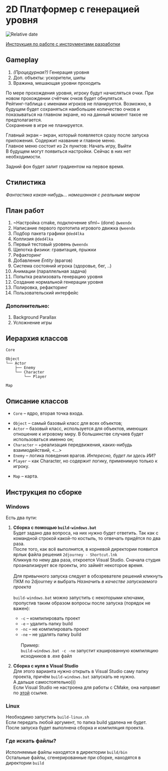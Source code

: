 # 2D Платформер с генерацией уровня
![Relative date](https://img.shields.io/date/1683601200?style=plastic&logo=aseprite&logoColor=f09d13)

[Инструкция по работе с инструментами разработки](manual.md)

## Gameplay
1. *(Процедурная?)* Генерация уровня
2. Доп. объекты: ускорители, шипы
3. Вражина, мешающая уровни проходить

По мере прохождения уровня, игроку будут начисляться очки. При новом прохождении счётчик очков будет обнуляться.\
Рейтинг-таблица с именами игроков не планируется. Возможно, в будущем будет сохраняться наибольшее количество очков и показываться на главном экране, но на данный момент такое не предполагается.
\
Сохранение в игре не планируется.

Главный экран – экран, который появляется сразу после запуска приложения. Содержит название и главное меню.\
Главное меню состоит из 2х пунктов: Начать игру, Выйти\
В будущем могут появиться настройки. Сейчас в них нет необходимости.

Задний фон будет залит градиентом на первое время.

## Стилистика
*Фантастика какая-нибудь... намешанная с реальным миром*

## План работ
1. ~Настройка cmake, подключение sfml~ (done) `@weendx`
2. Написание первого прототипа игрового движка `@weendx`
3. Подбор пакета графики `@ded4lka`
4. Коллизия `@ded4lka`
5. Первый тестовый уровень `@weendx`
6. Щепотка физики: гравитация, прыжки
7. Рефакторинг
8. Добавление *Entity* (врагов)
9. Система состояний игрока (здоровье, бег, ..)
10. Анимации (параллельная задача)
11. Попытка реализовать генерацию уровня
12. Создание нормальной генерации уровня
13. Полировка, рефакторинг
14. Пользовательский интерфейс

### Дополнительно:
1. Background Parallax
2. Усложнение игры

## Иерархия классов
```
Core

Object
└── Actor
    ├── Enemy
    └── Character
        └── Player
 
Map
```

## Описание классов
- `Core` – ядро, вторая точка входа.
 <div>
 
- `Object` – самый базовый класс для всех объектов;
- `Actor` – базовый класс, используется для объектов, имеющих отношение к игровому миру. В большинстве случаев будет использоваться именно он;
- `Character` – +реализация передвижения, каких-нибудь взаимодействий, <...>
- `Enemy` – логика поведения врагов. *Интересно, будет ли здесь ИИ?*
- `Player` – как Character, но содержит логику, применимую только к игроку.
</div>
 
- `Map` – карта.

## Инструкция по сборке
### Windows
Есть два пути:
1. **Сборка с помощью `build-windows.bat`**\
Будет задано два вопроса, на них нужно будет ответить. Так как с командной строкой какой-то костыль, то отвечать придётся по два раза.\
После того, как всё выполнится, в корневой директории появится ярлык файла решения `2djourney - Shortcut.lnk`\
Кликнув по нему два раза, откроется Visual Studio. Сначала студия проанализирует все проекты, это займёт некоторое время.\
\
Для привычного запуска следует в обозревателе решений кликнуть ПКМ по 2djourney и выбрать *Назначить в качестве запускаемого проекта*\
\
`build-windows.bat` можно запустить с некоторыми ключами, пропустив таким образом вопросы после запуска (порядок не важен):
    - `-c` – компилировать проект
    - `-e` – удалить папку build
    - `-nc` – не компилировать проект
    - `-ne` – не удалять папку build\
\
Пример: \
`build-windows.bat -c -ne` запустит кэшированную компиляцию исходников в .exe файл

2. **Сборка с нуля в Visual Studio**\
Для этого варианта нужно открыть в Visual Studio саму папку проекта, причём `build-windows.bat` запускать не нужно.\
А дальше самостоятельно)))\
Если Visual Studio не настроена для работы с CMake, она направит по [этой](https://learn.microsoft.com/ru-ru/cpp/build/cmake-projects-in-visual-studio?view=msvc-170) ссылке.

### Linux
Необходимо запустить `build-linux.sh`\
Если передать любой аргумент, то папка build удалена не будет.\
После запуска будет выполнена сборка и компиляция проекта.

### Где искать файлы?
Исполняемые файлы находятся в директории `build/bin`\
Остальные файлы, сгенерированные при сборке, находятся в директории `build`

